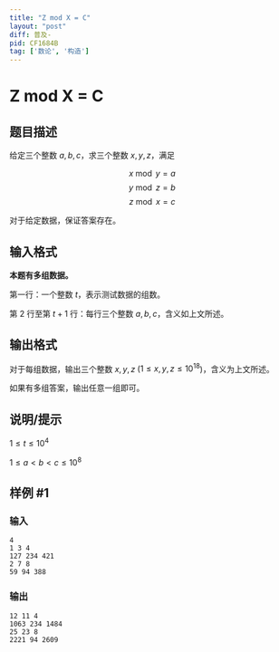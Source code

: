 ```yaml
---
title: "Z mod X = C"
layout: "post"
diff: 普及-
pid: CF1684B
tag: ['数论', '构造']
---
```


# Z mod X = C

## 题目描述

给定三个整数 $a,b,c$，求三个整数 $x,y,z$，满足

$$x \bmod{y} =a$$
$$y \bmod{z} =b$$
$$z \bmod{x} =c$$

对于给定数据，保证答案存在。

## 输入格式

**本题有多组数据。**

第一行：一个整数 $t$，表示测试数据的组数。

第 $2$ 行至第 $t+1$ 行：每行三个整数 $a,b,c$，含义如上文所述。

## 输出格式

对于每组数据，输出三个整数 $x,y,z$ ($1 \le x, y, z \le 10^{18}$)，含义为上文所述。

如果有多组答案，输出任意一组即可。

## 说明/提示

$1 \le t \le 10^4$

$1 \le a < b < c \le 10^8$

## 样例 #1

### 输入

```
4
1 3 4
127 234 421
2 7 8
59 94 388
```

### 输出

```
12 11 4
1063 234 1484
25 23 8
2221 94 2609
```

